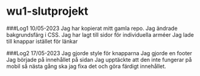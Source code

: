 # wu1-slutprojekt
 
###Log1 10/05-2023
Jag har kopierat mitt gamla repo.
Jag ändrade bakgrundsfärg i CSS.
Jag har lagt till sidor för individuella arméer
Jag lade till knappar istället för länkar

###Log2 17/05-2023
Jag gjorde style för knapparna
Jag gjorde en footer
Jag började på innehållet på sidan
Jag upptäckte att den inte fungerar på mobil så nästa gång ska jag fixa det och göra färdigt innehållet.